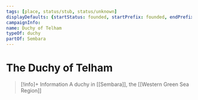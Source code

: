 ```yaml
---
tags: [place, status/stub, status/unknown]
displayDefaults: {startStatus: founded, startPrefix: founded, endPrefix: destroyed, endStatus: destroyed}
campaignInfo:
name: Duchy of Telham
typeOf: duchy
partOf: Sembara
---
```

# The Duchy of Telham
>[!info]+ Information
> A duchy in [[Sembara]], the [[Western Green Sea Region]]







